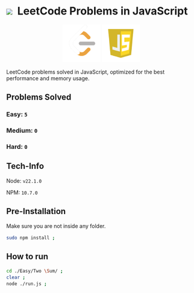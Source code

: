 # <img style="width:30px;" src="https://static-00.iconduck.com/assets.00/light-bulb-emoji-676x1024-9a89i8im.png" /><span>&nbsp;</span>  LeetCode Problems in JavaScript

<div style="text-align:center;" >
<img style="width:100px;" src=".github/assets/leetcode.png" >
<img style="width:100px;" src=".github/assets/js.webp" >
</div>

LeetCode problems solved in JavaScript, optimized for the best performance and memory usage.

## Problems Solved

### **Easy:** `5`
### **Medium:** `0`
### **Hard:** `0`

## Tech-Info

Node: `v22.1.0`

NPM: `10.7.0`

## Pre-Installation

Make sure you are not inside any folder.

```sh
sudo npm install ;
```

## How to run

```sh
cd ./Easy/Two \Sum/ ; 
clear ;
node ./run.js ;
```
